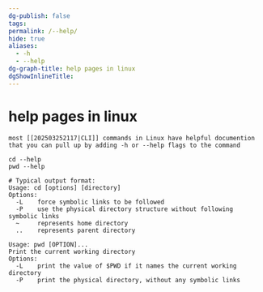 ```yaml
---
dg-publish: false
tags: 
permalink: /--help/
hide: true
aliases:
  - -h
  - --help
dg-graph-title: help pages in linux
dgShowInlineTitle:
---
```

# help pages in linux
	most [[202503252117|CLI]] commands in Linux have helpful documention that you can pull up by adding -h or --help flags to the command

```shell
cd --help
pwd --help

# Typical output format:
Usage: cd [options] [directory]
Options:
  -L    force symbolic links to be followed
  -P    use the physical directory structure without following symbolic links
  ~     represents home directory
  ..    represents parent directory

Usage: pwd [OPTION]...
Print the current working directory
Options:
  -L    print the value of $PWD if it names the current working directory
  -P    print the physical directory, without any symbolic links
```